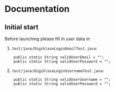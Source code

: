 # Documentation
## Initial start

Before launching please fill in user data in 

 1. `test/java/DigiklaseLoginEmailTest.java`:

```
    public static String validUserEmail = "";
    public static String validUserPassword = "";
```


 2. `test/java/DigiklaseLoginUsernameTest.java`:

```
    public static String validUserUsername = "";
    public static String validUserPassword = "";
```
